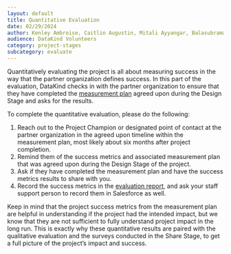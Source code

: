 ```yaml
---
layout: default
title: Quantitative Evaluation
date: 02/29/2024
author: Kenley Ambroise, Caitlin Augustin, Mitali Ayyangar, Balasubramaniam Theetharappan, Benjamin Kinsella, Emily Yelverton, Shanna Lee, Mallory Sheff
audience: DataKind Volunteers
category: project-stages
subcategory: evaluate
---
```


Quantitatively evaluating the project is all about measuring success in the way that the partner organization defines success. In this part of the evaluation, DataKind checks in with the partner organization to ensure that they have completed the [measurement plan](https://playbook.datakind.org/playbook/articles/38/measurement-plan) agreed upon during the Design Stage and asks for the results.


To complete the quantitative evaluation, please do the following: 


1. Reach out to the Project Champion or designated point of contact at the partner organization in the agreed upon timeline within the measurement plan, most likely about six months after project completion.
2. Remind them of the success metrics and associated measurement plan that was agreed upon during the Design Stage of the project.
3. Ask if they have completed the measurement plan and have the success metrics results to share with you.
4. Record the success metrics in the [evaluation report](https://playbook.datakind.org/playbook/articles/120/evaluation-report), and ask your staff support person to record them in Salesforce as well.


Keep in mind that the project success metrics from the measurement plan are helpful in understanding if the project had the intended impact, but we know that they are not sufficient to fully understand project impact in the long run. This is exactly why these quantitative results are paired with the qualitative evaluation and the surveys conducted in the Share Stage, to get a full picture of the project’s impact and success.